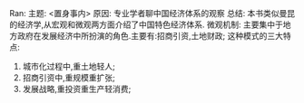 Ran: 
主题: <置身事内>
原因: 专业学者聊中国经济体系的观察
总结: 本书类似曼昆的经济学,从宏观和微观两方面介绍了中国特色经济体系. 微观机制: 主要集中于地方政府在发展经济中所扮演的角色.主要有:招商引资,土地财政;
这种模式的三大特点:
1. 城市化过程中,重土地轻人;
2. 招商引资中,重规模重扩张;
3. 发展战略,重投资重生产轻消费;
